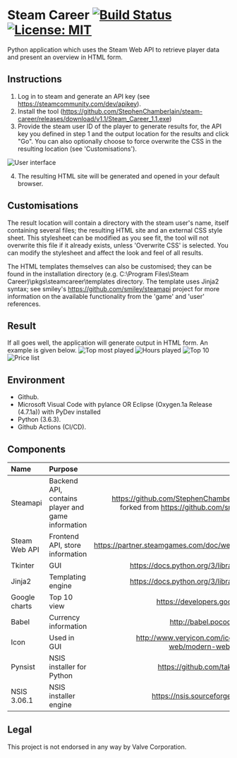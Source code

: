 Steam Career [![Build Status](https://github.com/StephenChamberlain/steam-career/actions/workflows/ci-cd.yml/badge.svg)](https://travis-ci.com/StephenChamberlain/steam-career) [![License: MIT](https://img.shields.io/badge/License-MIT-yellow.svg)](https://opensource.org/licenses/MIT)
========
Python application which uses the Steam Web API to retrieve player data and present an overview in HTML 
form.

## Instructions
1. Log in to steam and generate an API key (see https://steamcommunity.com/dev/apikey).
2. Install the tool (https://github.com/StephenChamberlain/steam-career/releases/download/v1.1/Steam_Career_1.1.exe)
3. Provide the steam user ID of the player to generate results for, the API key you
defined in step 1 and the output location for the results and click "Go". You can
also optionally choose to force overwrite the CSS in the resulting location (see 
'Customisations').

![User interface](/docs/ui.png?raw=true)  

4. The resulting HTML site will be generated and opened in your default browser.

## Customisations
The result location will contain a directory with the steam user's name, itself 
containing several files; the resulting HTML site and an external CSS style 
sheet. This stylesheet can be modified as you see fit, the tool will not overwrite 
this file if it already exists, unless 'Overwrite CSS' is selected. You can modify the
stylesheet and affect the look and feel of all results.

The HTML templates themselves can also be customised; they can be found in the installation
directory (e.g. C:\Program Files\Steam Career)\pkgs\steamcareer\templates directory.
The template uses Jinja2 syntax; see smiley's https://github.com/smiley/steamapi 
project for more information on the available functionality from the 'game' and
'user' references.

## Result
If all goes well, the application will generate output in HTML form. 
An example is given below.
![Top most played](/docs/result1.png?raw=true)
![Hours played](/docs/result2.png?raw=true)
![Top 10](/docs/result3.png?raw=true)
![Price list](/docs/result4.png?raw=true)

## Environment
- Github.
- Microsoft Visual Code with pylance OR Eclipse (Oxygen.1a Release (4.7.1a)) with PyDev installed
- Python (3.6.3).
- Github Actions (CI/CD).

## Components
| Name     | Purpose      |  Link |
|:---------|:-------------|------:|
| Steamapi | Backend API, contains player and game information | https://github.com/StephenChamberlain/steamapi forked from https://github.com/smiley/steamapi |
| Steam Web API | Frontend API, store information | https://partner.steamgames.com/doc/webapi_overview |
| Tkinter | GUI | https://docs.python.org/3/library/tkinter.html |
| Jinja2 | Templating engine | https://docs.python.org/3/library/tkinter.html |
| Google charts | Top 10 view | https://developers.google.com/chart |
| Babel | Currency information | http://babel.pocoo.org/en/latest/ |
| Icon | Used in GUI | http://www.veryicon.com/icons/internet--web/modern-web/steam-7.html |
| Pynsist | NSIS installer for Python | https://github.com/takluyver/pynsist |
| NSIS 3.06.1 | NSIS installer engine | https://nsis.sourceforge.io/Main_Page |

## Legal
This project is not endorsed in any way by Valve Corporation.